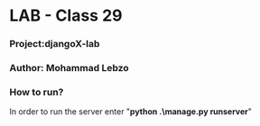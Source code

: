 # LAB - Class 29

### Project:djangoX-lab

### Author: Mohammad Lebzo

### How to run?

In order to run the server enter "**python .\manage.py runserver**"
